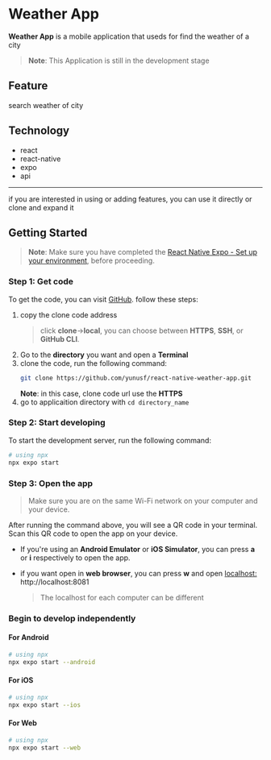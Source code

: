 # Weather App

**Weather App** is a mobile application that useds for find the weather of a city

>**Note**: This Application is still in the development stage

## Feature
search weather of city

## Technology
- react
- react-native
- expo
- api

---
if you are interested in using or adding features, you can use it directly or clone and expand it

## Getting Started

>**Note**: Make sure you have completed the [React Native Expo - Set up your environment](https://docs.expo.dev/get-started/set-up-your-environment/), before proceeding.

### Step 1: Get code
To get the code, you can visit [GitHub](https://github.com/yunusf/react-native-weather-app.git). follow these steps:

1. copy the clone code address 
    >click **clone**->**local**, you can choose between **HTTPS**, **SSH**, or **GitHub CLI**.
2. Go to the **directory** you want and open a **Terminal**
3. clone the code, run the following command:
    ```bash
    git clone https://github.com/yunusf/react-native-weather-app.git 
    ```
    **Note**: in this case, clone code url use the **HTTPS**
4. go to applicaition directory with `cd directory_name`

### Step 2: Start developing

To start the development server, run the following command:

```bash
# using npx
npx expo start
```

### Step 3: Open the app
>Make sure you are on the same Wi-Fi network on your computer and your device.

After running the command above, you will see a QR code in your terminal. Scan this QR code to open the app on your device.

- If you're using an **Android Emulator** or **iOS Simulator**, you can press **a** or **i** respectively to open the app.

- if you want open in **web browser**, you can press **w** and open [localhost: ](http://localhost:8081)http://localhost:8081
    >The localhost for each computer can be different

### Begin to develop independently 
#### For Android

```bash
# using npx
npx expo start --android
```

#### For iOS

```bash
# using npx
npx expo start --ios
```
#### For Web

```bash
# using npx
npx expo start --web
```